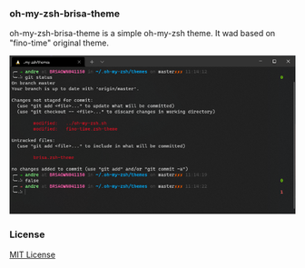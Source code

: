 ### oh-my-zsh-brisa-theme
oh-my-zsh-brisa-theme is a simple oh-my-zsh theme. It wad based on "fino-time" original theme.

<img src='print_screen.png'>

### License
<a href="https://choosealicense.com/licenses/mit/">MIT License</a>

